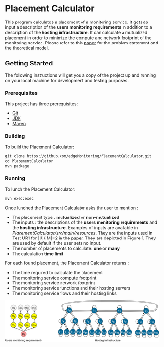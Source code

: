
# Placement Calculator
This program calculates a placement of a monitoring service. It gets as input a description of the **users monitoring requirements** in addition to a description of the **hosting infrastructure**. It can calculate a mutualized placement in order to minimize the compute and network footprint of the monitoring service. Please refer to this [paper](https://hal.inria.fr/hal-01897570/document) for the problem statement and the theoretical model.

## Getting Started

The following instructions will get you a copy of the project up and running on your local machine for development and testing purposes.

### Prerequisites
This project has three prerequisites:
- [Git](https://git-scm.com/book/en/v2/Getting-Started-Installing-Git)
- [JDK](https://docs.oracle.com/javase/10/install/installation-jdk-and-jre-linux-platforms.htm#JSJIG-GUID-737A84E4-2EFF-4D38-8E60-3E29D1B884B8)
- [Maven](https://maven.apache.org/install.html)

### Building

To build the Placement Calculator:
```
git clone https://github.com/edgeMonitoring/PlacementCalculator.git
cd PlacementCalculator
mvn package
```

### Running

To lunch the Placement Calculator:
```
mvn exec:exec
```
Once lunched the Placement Calculator asks the user to mention :
-  The placement type : **mutualized** or **non-mutualized**
-  The inputs : the descriptions of the **users monitoring requirements**  and the **hosting infrastructure**. Examples of inputs are available in *PlacementCalculator/src/main/resources*. They are the inputs used in Test UR1 for |U|/|M|=2 in the [paper](https://hal.inria.fr/hal-01897570/document). They are depicted in Figure 1. They are used by default if the user sets no input.
- The number of placements to calculate: **one** or **many**
- The calculation **time limit**

For each found placement, the Placement Calculator returns :
- The time required to calculate the placement.
- The monitoring service compute footprint
- The monitoring service network footprint
- The monitoring service functions and their hosting servers
- The monitoring service flows and their hosting links

![Figure 1: Default inputs](inputs.png)


